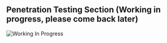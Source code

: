 ## Penetration Testing Section (Working in progress, please come back later)

![Working In Progress](https://i.gifer.com/3jnq.gif)
